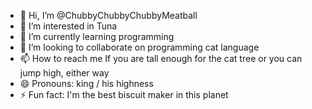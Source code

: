 - 👋 Hi, I’m @ChubbyChubbyChubbyMeatball
- 👀 I’m interested in Tuna
- 🌱 I’m currently learning programming 
- 💞️ I’m looking to collaborate on programming cat language
- 📫 How to reach me If you are tall enough for the cat tree or you can jump high, either way
- 😄 Pronouns: king / his highness
- ⚡ Fun fact: I'm the best biscuit maker in this planet

<!---
ChubbyChubbyChubbyMeatball/ChubbyChubbyChubbyMeatball is a ✨ special ✨ repository because its `README.md` (this file) appears on your GitHub profile.
You can click the Preview link to take a look at your changes.
--->
